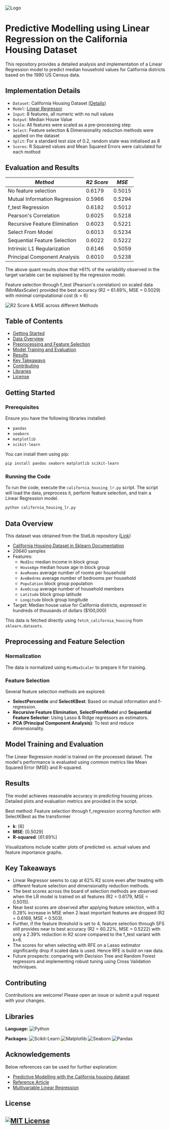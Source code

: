 ![Logo](https://github.com/tree-shrew/regression-california-housing/blob/main/Bivariate%20Analysis.png)


# Predictive Modelling using Linear Regression on the California Housing Dataset

This repository provides a detailed analysis and implementation of a Linear Regression model to predict median household values for California districts based on the 1990 US Census data.


## Implementation Details

- `Dataset`: California Housing Dataset [(Details)](https://github.com/tree-shrew/regression-california-housing#dataset-details)
- `Model`: [Linear Regressor](https://scikit-learn.org/stable/modules/generated/sklearn.linear_model.LinearRegression.html)
- `Input`: 8 features, all numeric with no null values
- `Output`: Median House Value
- `Scale`: All features were scaled as a pre-processing step
- `Select`: Feature selection & Dimensionality reduction methods were applied on the dataset
- `Split`: For a standard test size of 0.2, random state was initialised as 8
- `Scores`: R Squared values and Mean Squared Errors were calculated for each mothod


## Evaluation and Results


| *Method*                       | *R2 Score*    | *MSE*        |
| ------------------------------ | ------------- | ------------ |
| No feature selection           | 0.6179        | 0.5015       |
| Mutual Information Regression  | 0.5966        | 0.5294       |
| f_test Regression              | 0.6182        | 0.5012       |
| Pearson's Correlation          | 0.6025        | 0.5218       |
| Recursive Feature Elimination  | 0.6023        | 0.5221       |
| Select From Model              | 0.6013        | 0.5234       |
| Sequential Feature Selection   | 0.6022        | 0.5222       |
| Intrinsic L1 Regularization    | 0.6146        | 0.5059       |
| Principal Component Analysis   | 0.6010        | 0.5238       |

The above quant results show that ≈61% of the variability observed in the target variable can be explained by the regression model. 

Feature selection through f_test (Pearson's correlation) on scaled data (MinMaxScaler) provided the best accuracy (R2 = 61.69%, MSE = 0.5029) with minimal computational cost (k = 6)

![R2 Score & MSE across different Methods](https://github.com/tree-shrew/regression-california-housing/blob/main/Actual%20vs%20Predicted.png)


## Table of Contents

- [Getting Started](#getting-started)
- [Data Overview](#data-overview)
- [Preprocessing and Feature Selection](#preprocessing-and-feature-selection)
- [Model Training and Evaluation](#model-training-and-evaluation)
- [Results](#results)
- [Key Takeaways](#key-takeaways)
- [Contributing](#contributing)
- [Libraries](#libraries)
- [License](#license)


## Getting Started

### Prerequisites

Ensure you have the following libraries installed:

- `pandas`
- `seaborn`
- `matplotlib`
- `scikit-learn`

You can install them using pip:

```bash
pip install pandas seaborn matplotlib scikit-learn
```

### Running the Code

To run the code, execute the `california_housing_lr.py` script. The script will load the data, preprocess it, perform feature selection, and train a Linear Regression model. 

```bash
python california_housing_lr.py
```

## Data Overview

This dataset was obtained from the StatLib repository ([Link](https://www.dcc.fc.up.pt/~ltorgo/Regression/cal_housing.html))

- [California Housing Dataset in Sklearn Documentation](https://scikit-learn.org/stable/modules/generated/sklearn.datasets.fetch_california_housing.html)
- 20640 samples
- Features: 
    - `MedInc` median income in block group
    - `HouseAge` median house age in block group
    - `AveRooms` average number of rooms per household
    - `AveBedrms` average number of bedrooms per household
    - `Population` block group population
    - `AveOccup` average number of household members
    - `Latitude` block group latitude
    - `Longitude` block group longitude
- Target: Median house value for California districts, expressed in hundreds of thousands of dollars ($100,000)

This data is fetched directly using `fetch_california_housing` from `sklearn.datasets`.


## Preprocessing and Feature Selection

### Normalization

The data is normalized using `MinMaxScaler` to prepare it for training.

### Feature Selection

Several feature selection methods are explored:
- **SelectPercentile** and **SelectKBest**: Based on mutual information and f-regression.
- **Recursive Feature Elimination**, **SelectFromModel** and **Sequential Feature Selector**: Using Lasso & Ridge regressors as estimators.
- **PCA (Principal Component Analysis)**: To test and reduce dimensionality.


## Model Training and Evaluation

The Linear Regression model is trained on the processed dataset. The model's performance is evaluated using common metrics like Mean Squared Error (MSE) and R-squared.


## Results

The model achieves reasonable accuracy in predicting housing prices. Detailed plots and evaluation metrics are provided in the script.

Best method: Feature selection through f_regression scoring function with SelectKBest as the transformer
- **k**: [6]
- **MSE**: [0.5029]
- **R-squared**: [61.69%]

Visualizations include scatter plots of predicted vs. actual values and feature importance graphs.


## Key Takeaways

- Linear Regressor seems to cap at 62% R2 score even after treating with different feature selection and dimensionality reduction methods.
- The best scores across the board of selection methods are observed when the LR model is trained on all features (R2 = 0.6179, MSE = 0.5015).
- Near best scores are observed after applying feature selection, with a 0.28% increase in MSE when 2 least important features are dropped (R2 = 0.6169, MSE = 0.503).
- Further, if the feature threshold is set to 4, feature selection through SFS still provides near to best accuracy (R2 = 60.22%, MSE = 0.5222) with only a 2.39% reduction in R2 score compared to the f_test variant with k=6.
- The scores for when selecting with RFE on a Lasso estimator significantly drop if scaled data is used. Hence RFE is build on raw data.
- Future prospects: comparing with Decision Tree and Random Forest regressors and implementing robust tuning using Cross Validation techniques.


## Contributing

Contributions are welcome! Please open an issue or submit a pull request with your changes.


## Libraries 

**Language:** ![Python](https://img.shields.io/badge/-Python-43B02A?style=flat&logo=python&logoColor=white)

**Packages:** ![Scikit-Learn](https://img.shields.io/badge/-Scikit%20Learn-F7931E?style=flat&logo=scikit-learn&logoColor=white)
![Matplotlib](https://img.shields.io/badge/-Matplotlib-F05032?style=flat&logo=matplotlib&logoColor=white)
![Seaborn](https://img.shields.io/badge/-Seaborn-3776AB?style=flat&logo=seaborn&logoColor=white)
![Pandas](https://img.shields.io/badge/-Pandas-150458?style=flat&logo=pandas&logoColor=white)


## Acknowledgements

Below references can be used for further exploration: 

 - [Predictive Modelling with the California housing dataset](https://inria.github.io/scikit-learn-mooc/python_scripts/datasets_california_housing.html)
 - [Reference Article](https://medium.com/@basumatary18/implementing-linear-regression-on-california-housing-dataset-378e14e421b7)
 - [Multivariable Linear Regression](https://bookdown.org/ripberjt/labbook/multivariable-linear-regression.html)


## License

[![MIT License](https://img.shields.io/badge/License-MIT-green.svg)](https://choosealicense.com/licenses/mit/)
---